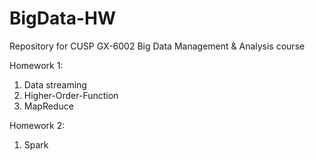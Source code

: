 # BigData-HW
Repository for CUSP GX-6002 Big Data Management &amp; Analysis course

Homework 1:
1. Data streaming
2. Higher-Order-Function
3. MapReduce

Homework 2:
1. Spark
